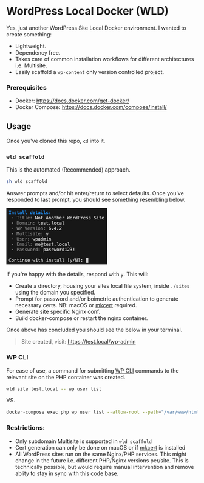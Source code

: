 # WordPress Local Docker (WLD)

Yes, just another WordPress ~~Site~~ Local Docker environment. I wanted to create something:
* Lightweight.
* Dependency free.
* Takes care of common installation workflows for different architectures i.e. Multisite.
* Easily scaffold a `wp-content` only version controlled project.

### Prerequisites

- Docker: https://docs.docker.com/get-docker/
- Docker Compose: https://docs.docker.com/compose/install/

## Usage

Once you've cloned this repo, `cd` into it.<!--, then manually, or automatically, start-up a new site using one of the strategies below.-->

### `wld scaffold`
This is the automated (Recommended) approach.

```bash
sh wld scaffold
```
Answer prompts and/or hit enter/return to select defaults. Once you've responded to last prompt, you should see something resembling below.

![WLD Scaffold](/docs/scaffold.png "WLD Scaffold")

If you're happy with the details, respond with `y`. This will:
* Create a directory, housing your sites local file system, inside `./sites` using the domain you specified.
* Prompt for password and/or boimetric authentication to generate necessary certs. NB: macOS or [mkcert](https://github.com/FiloSottile/mkcert) required.
* Generate site specific Nginx conf.
* Build docker-compose or restart the nginx container.

Once above has concluded you should see the below in your terminal.
> Site created, visit: https://test.local/wp-admin

<!-- ### Manually
This section outlines the manual approach to getting a site up and running.

1. `cd` into this project.
2. Open terminal and run `export DOMAIN_NAME=test.local` to make your domain name available in subsequent commands (update "test.local" to your preferred local domain name).
3. Clone scaffold files & folders `cp -r ./config/site-scaffold ./sites/${DOMAIN_NAME}`
4. Create Nginx site conf `envsubst '${DOMAIN_NAME}' < ./config/nginx/nginx-site.conf.template > ./config/nginx/sites/${DOMAIN_NAME}.conf`
5. Generate certs  (replace "test.local" with local domain):
```bash
openssl req -x509 -newkey rsa:2048 -nodes -keyout config/certs/test.local-key.pem -out config/certs/test.local.pem -days 365 -subj "/C=US/ST=State/L=City/O=Organization/CN=test.local"
```
6. [Download and install WordPress](https://wordpress.org/download/) into `./sites/test.local` (using your local domain). Make sure to leave the `.env` intact.
8. Open `./sites/test.local/.env` and update
7. Run `cp ./sites/test.local/wp-config-sample.php ./sites/test.local/wp-config.php` and update db details using host=mariadb  -->

### WP CLI
For ease of use, a command for submitting [WP CLI](https://wp-cli.org/) commands to the relevant site on the PHP container was created. 

```bash
wld site test.local -- wp user list
```
VS.
```bash
docker-compose exec php wp user list --allow-root --path="/var/www/html/test.local"
```

### Restrictions:
* Only subdomain Multisite is supported in `wld scaffold`
* Cert generation can only be done on macOS or if [mkcert](https://github.com/FiloSottile/mkcert) is installed
* All WordPress sites run on the same Nginx/PHP services. This might change in the future i.e. different PHP/Nginx versions per/site. This is technically possible, but would require manual intervention and remove ablity to stay in sync with this code base.